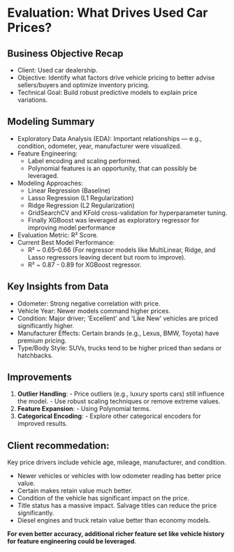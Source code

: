 # Evaluation: What Drives Used Car Prices?
## Business Objective Recap
- Client: Used car dealership.
- Objective: Identify what factors drive vehicle pricing to better advise sellers/buyers and optimize inventory pricing.
- Technical Goal: Build robust predictive models to explain price variations.

## Modeling Summary
- Exploratory Data Analysis (EDA): Important relationships — e.g., condition, odometer, year, manufacturer were visualized.
- Feature Engineering:
  - Label encoding and scaling performed.
  - Polynomial features is an opportunity, that can possibly be leveraged.
- Modeling Approaches:
  - Linear Regression (Baseline)
  - Lasso Regression (L1 Regularization)
  - Ridge Regression (L2 Regularization)
  - GridSearchCV and KFold cross-validation for hyperparameter tuning.
  - Finally XGBoost was leveraged as exploratory regressor for improving model performance
- Evaluation Metric: R² Score.
- Current Best Model Performance:
  - R² ~ 0.65–0.66 (For regressor models like MultiLinear, Ridge, and Lasso regressors leaving decent but room to improve).
  - R² ~ 0.87 - 0.89 for XGBoost regressor.

## Key Insights from Data
- Odometer: Strong negative correlation with price.
- Vehicle Year: Newer models command higher prices.
- Condition: Major driver; 'Excellent' and 'Like New' vehicles are priced significantly higher.
- Manufacturer Effects: Certain brands (e.g., Lexus, BMW, Toyota) have premium pricing.
- Type/Body Style: SUVs, trucks tend to be higher priced than sedans or hatchbacks.

## Improvements
1. **Outlier Handling**:
        - Price outliers (e.g., luxury sports cars) still influence the model.
        - Use robust scaling techniques or remove extreme values.
2. **Feature Expansion**:
        - Using Polynomial terms.
3. **Categorical Encoding**:
        - Explore other categorical encoders for improved results.

## Client recommedation:
Key price drivers include vehicle age, mileage, manufacturer, and condition. 
  - Newer vehicles or vehicles with low odometer reading has better price value. 
  - Certain makes retain value much better. 
  - Condition of the vehicle has significant impact on the price. 
  - Title status has a massive impact. Salvage titles can reduce the price significantly. 
  - Diesel engines and truck retain value better than economy models. 

**For even better accuracy, additional richer feature set like vehicle history for feature engineering could be leveraged**. 
